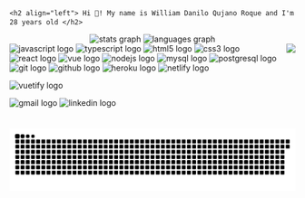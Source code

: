    <h2 align="left"> Hi 👋! My name is William Danilo Qujano Roque and I'm 28 years old </h2>

<div align="center">
  <img src="https://github-readme-stats.vercel.app/api?username=William-Quijano&hide_title=false&hide_rank=false&show_icons=true&include_all_commits=true&count_private=true&disable_animations=false&theme=dracula&locale=en&hide_border=false" height="150" alt="stats graph"  />
  <img src="https://github-readme-stats.vercel.app/api/top-langs?username=William-Quijano&locale=en&hide_title=false&layout=compact&card_width=320&langs_count=5&theme=dracula&hide_border=false" height="150" alt="languages graph"  />
</div>

<img align="right" height="150" src="https://camo.githubusercontent.com/19db51af5f90f1b152bc0b9078f5fe97053955be5074f03f17019c70345bdcdb/68747470733a2f2f6d69726f2e6d656469756d2e636f6d2f6d61782f313336302f302a37513379765349765f7430696f4a2d5a2e676966"  />

<div align="left">
  <img src="https://cdn.jsdelivr.net/gh/devicons/devicon/icons/javascript/javascript-original.svg" height="30" alt="javascript logo"  />
  <img src="https://cdn.jsdelivr.net/gh/devicons/devicon/icons/typescript/typescript-original.svg" height="30" alt="typescript logo"  />
  <img src="https://cdn.jsdelivr.net/gh/devicons/devicon/icons/html5/html5-original.svg" height="30" alt="html5 logo"  />
  <img src="https://cdn.jsdelivr.net/gh/devicons/devicon/icons/css3/css3-original.svg" height="30" alt="css3 logo"  />
  <img src="https://cdn.jsdelivr.net/gh/devicons/devicon/icons/react/react-original.svg" height="30" alt="react logo"  />
<img src="https://cdn.jsdelivr.net/gh/devicons/devicon@latest/icons/vuejs/vuejs-original.svg"  height="30" alt="vue logo" />
  <img src="https://cdn.jsdelivr.net/gh/devicons/devicon/icons/nodejs/nodejs-original.svg" height="30" alt="nodejs logo"  />

[//]: # (  <img src="https://cdn.jsdelivr.net/gh/devicons/devicon/icons/express/express-original.svg" height="30" alt="express logo"  />)
[//]: # (  <img src="https://cdn.jsdelivr.net/gh/devicons/devicon/icons/mongodb/mongodb-original.svg" height="30" alt="mongodb logo"  />)

  <img src="https://cdn.jsdelivr.net/gh/devicons/devicon/icons/mysql/mysql-original.svg" height="30" alt="mysql logo"  />
  <img src="https://cdn.jsdelivr.net/gh/devicons/devicon/icons/postgresql/postgresql-original.svg" height="30" alt="postgresql logo"  />
  <img src="https://cdn.jsdelivr.net/gh/devicons/devicon/icons/git/git-original.svg" height="30" alt="git logo"  />
  <img src="https://cdn.jsdelivr.net/gh/devicons/devicon/icons/github/github-original.svg" height="30" alt="github logo"  />
  <img src="https://cdn.jsdelivr.net/gh/devicons/devicon/icons/heroku/heroku-original.svg" height="30" alt="heroku logo"  />
  <img src="https://cdn.jsdelivr.net/gh/devicons/devicon/icons/netlify/netlify-original.svg" height="30" alt="netlify logo"  />

[//]: # (  <img src="https://cdn.jsdelivr.net/gh/devicons/devicon/icons/figma/figma-original.svg" height="30" alt="figma logo"  />)
[//]: # (  <img src="https://cdn.jsdelivr.net/gh/devicons/devicon/icons/xd/xd-plain.svg" height="30" alt="xd logo"  />)
[//]: # (  <img src="https://cdn.jsdelivr.net/gh/devicons/devicon/icons/visualstudio/visualstudio-plain.svg" height="30" alt="visual studio logo"  />)
[//]: # (  <img src="https://cdn.jsdelivr.net/gh/devicons/devicon/icons/webpack/webpack-original.svg" height="30" alt="webpack logo"  />)

[//]: # (  <img src="https://cdn.jsdelivr.net/gh/devicons/devicon/icons/babel/babel-original.svg" height="30" alt="babel logo"  />)
<img src="https://cdn.jsdelivr.net/gh/devicons/devicon@latest/icons/vuetify/vuetify-original.svg" height="30" alt="vuetify logo"/>

</div>

<div align="left">

[//]: # (  <img src="https://img.shields.io/static/v1?message=Youtube&logo=youtube&label=&color=FF0000&logoColor=white&labelColor=&style=for-the-badge" height="35" alt="youtube logo"  />)

[//]: # (  <img src="https://img.shields.io/static/v1?message=Instagram&logo=instagram&label=&color=E4405F&logoColor=white&labelColor=&style=for-the-badge" height="35" alt="instagram logo"  />)

[//]: # (  <img src="https://img.shields.io/static/v1?message=Twitch&logo=twitch&label=&color=9146FF&logoColor=white&labelColor=&style=for-the-badge" height="35" alt="twitch logo"  />)

[//]: # (  <img src="https://img.shields.io/static/v1?message=Discord&logo=discord&label=&color=7289DA&logoColor=white&labelColor=&style=for-the-badge" height="35" alt="discord logo"  />)
  <img src="https://img.shields.io/static/v1?message=Gmail&logo=gmail&label=&color=D14836&logoColor=white&labelColor=&style=for-the-badge" height="35" alt="gmail logo"  />
  <img src="https://img.shields.io/static/v1?message=LinkedIn&logo=linkedin&label=&color=0077B5&logoColor=white&labelColor=&style=for-the-badge" height="35" alt="linkedin logo"  />
</div>

<br clear="both">

<img src="./snake.svg" alt="Snake animation" />

